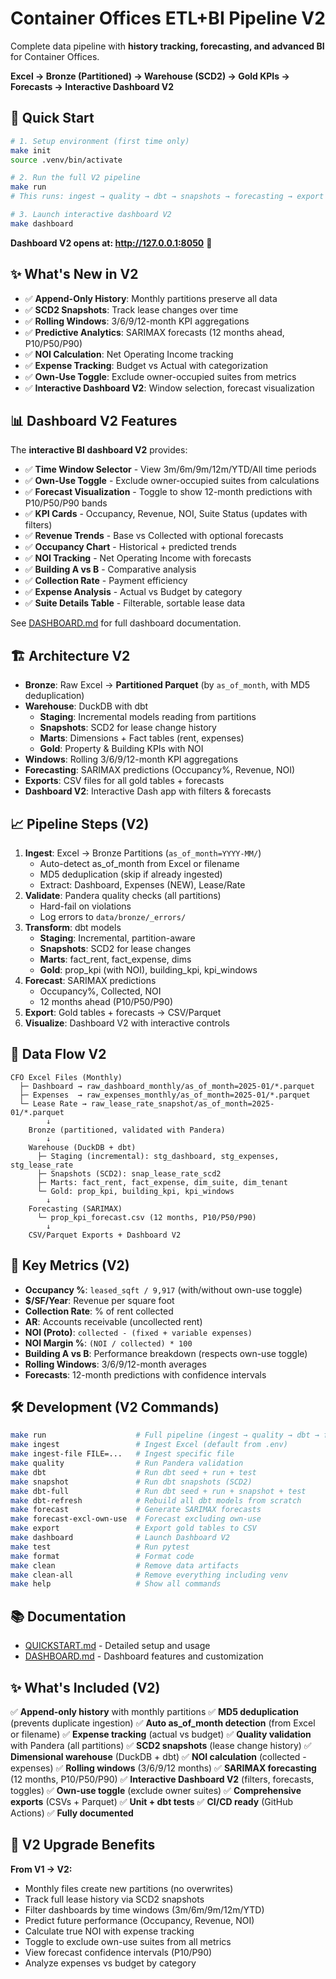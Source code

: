 # Container Offices ETL+BI Pipeline **V2**

Complete data pipeline with **history tracking, forecasting, and advanced BI** for Container Offices.

**Excel → Bronze (Partitioned) → Warehouse (SCD2) → Gold KPIs → Forecasts → Interactive Dashboard V2**

## 🚀 Quick Start

```bash
# 1. Setup environment (first time only)
make init
source .venv/bin/activate

# 2. Run the full V2 pipeline
make run
# This runs: ingest → quality → dbt → snapshots → forecasting → export

# 3. Launch interactive dashboard V2
make dashboard
```

**Dashboard V2 opens at: http://127.0.0.1:8050** 🎉

## ✨ What's New in V2

- ✅ **Append-Only History**: Monthly partitions preserve all data
- ✅ **SCD2 Snapshots**: Track lease changes over time
- ✅ **Rolling Windows**: 3/6/9/12-month KPI aggregations
- ✅ **Predictive Analytics**: SARIMAX forecasts (12 months ahead, P10/P50/P90)
- ✅ **NOI Calculation**: Net Operating Income tracking
- ✅ **Expense Tracking**: Budget vs Actual with categorization
- ✅ **Own-Use Toggle**: Exclude owner-occupied suites from metrics
- ✅ **Interactive Dashboard V2**: Window selection, forecast visualization

## 📊 Dashboard V2 Features

The **interactive BI dashboard V2** provides:

- ✅ **Time Window Selector** - View 3m/6m/9m/12m/YTD/All time periods
- ✅ **Own-Use Toggle** - Exclude owner-occupied suites from calculations
- ✅ **Forecast Visualization** - Toggle to show 12-month predictions with P10/P50/P90 bands
- ✅ **KPI Cards** - Occupancy, Revenue, NOI, Suite Status (updates with filters)
- ✅ **Revenue Trends** - Base vs Collected with optional forecasts
- ✅ **Occupancy Chart** - Historical + predicted trends
- ✅ **NOI Tracking** - Net Operating Income with forecasts
- ✅ **Building A vs B** - Comparative analysis
- ✅ **Collection Rate** - Payment efficiency
- ✅ **Expense Analysis** - Actual vs Budget by category
- ✅ **Suite Details Table** - Filterable, sortable lease data

See [DASHBOARD.md](DASHBOARD.md) for full dashboard documentation.

## 🏗️ Architecture V2

- **Bronze**: Raw Excel → **Partitioned Parquet** (by `as_of_month`, with MD5 deduplication)
- **Warehouse**: DuckDB with dbt
  - **Staging**: Incremental models reading from partitions
  - **Snapshots**: SCD2 for lease change history
  - **Marts**: Dimensions + Fact tables (rent, expenses)
  - **Gold**: Property & Building KPIs with NOI
- **Windows**: Rolling 3/6/9/12-month KPI aggregations
- **Forecasting**: SARIMAX predictions (Occupancy%, Revenue, NOI)
- **Exports**: CSV files for all gold tables + forecasts
- **Dashboard V2**: Interactive Dash app with filters & forecasts

## 📈 Pipeline Steps (V2)

1. **Ingest**: Excel → Bronze Partitions (`as_of_month=YYYY-MM/`)
   - Auto-detect as_of_month from Excel or filename
   - MD5 deduplication (skip if already ingested)
   - Extract: Dashboard, Expenses (NEW), Lease/Rate
2. **Validate**: Pandera quality checks (all partitions)
   - Hard-fail on violations
   - Log errors to `data/bronze/_errors/`
3. **Transform**: dbt models
   - **Staging**: Incremental, partition-aware
   - **Snapshots**: SCD2 for lease changes
   - **Marts**: fact_rent, fact_expense, dims
   - **Gold**: prop_kpi (with NOI), building_kpi, kpi_windows
4. **Forecast**: SARIMAX predictions
   - Occupancy%, Collected, NOI
   - 12 months ahead (P10/P50/P90)
5. **Export**: Gold tables + forecasts → CSV/Parquet
6. **Visualize**: Dashboard V2 with interactive controls

## 📂 Data Flow V2

```
CFO Excel Files (Monthly)
  ├─ Dashboard → raw_dashboard_monthly/as_of_month=2025-01/*.parquet
  ├─ Expenses  → raw_expenses_monthly/as_of_month=2025-01/*.parquet
  └─ Lease Rate → raw_lease_rate_snapshot/as_of_month=2025-01/*.parquet
        ↓
    Bronze (partitioned, validated with Pandera)
        ↓
    Warehouse (DuckDB + dbt)
      ├─ Staging (incremental): stg_dashboard, stg_expenses, stg_lease_rate
      ├─ Snapshots (SCD2): snap_lease_rate_scd2
      ├─ Marts: fact_rent, fact_expense, dim_suite, dim_tenant
      └─ Gold: prop_kpi, building_kpi, kpi_windows
        ↓
    Forecasting (SARIMAX)
      └─ prop_kpi_forecast.csv (12 months, P10/P50/P90)
        ↓
    CSV/Parquet Exports + Dashboard V2
```

## 🎯 Key Metrics (V2)

- **Occupancy %**: `leased_sqft / 9,917` (with/without own-use toggle)
- **$/SF/Year**: Revenue per square foot
- **Collection Rate**: % of rent collected
- **AR**: Accounts receivable (uncollected rent)
- **NOI (Proto)**: `collected - (fixed + variable expenses)`
- **NOI Margin %**: `(NOI / collected) * 100`
- **Building A vs B**: Performance breakdown (respects own-use toggle)
- **Rolling Windows**: 3/6/9/12-month averages
- **Forecasts**: 12-month predictions with confidence intervals

## 🛠️ Development (V2 Commands)

```bash
make run                    # Full pipeline (ingest → quality → dbt → forecast → export)
make ingest                 # Ingest Excel (default from .env)
make ingest-file FILE=...   # Ingest specific file
make quality                # Run Pandera validation
make dbt                    # Run dbt seed + run + test
make snapshot               # Run dbt snapshots (SCD2)
make dbt-full               # Run dbt seed + run + snapshot + test
make dbt-refresh            # Rebuild all dbt models from scratch
make forecast               # Generate SARIMAX forecasts
make forecast-excl-own-use  # Forecast excluding own-use
make export                 # Export gold tables to CSV
make dashboard              # Launch Dashboard V2
make test                   # Run pytest
make format                 # Format code
make clean                  # Remove data artifacts
make clean-all              # Remove everything including venv
make help                   # Show all commands
```

## 📚 Documentation

- [QUICKSTART.md](QUICKSTART.md) - Detailed setup and usage
- [DASHBOARD.md](DASHBOARD.md) - Dashboard features and customization

## ✨ What's Included (V2)

✅ **Append-only history** with monthly partitions
✅ **MD5 deduplication** (prevents duplicate ingestion)
✅ **Auto as_of_month detection** (from Excel or filename)
✅ **Expense tracking** (actual vs budget)
✅ **Quality validation** with Pandera (all partitions)
✅ **SCD2 snapshots** (lease change history)
✅ **Dimensional warehouse** (DuckDB + dbt)
✅ **NOI calculation** (collected - expenses)
✅ **Rolling windows** (3/6/9/12 months)
✅ **SARIMAX forecasting** (12 months, P10/P50/P90)
✅ **Interactive Dashboard V2** (filters, forecasts, toggles)
✅ **Own-use toggle** (exclude owner suites)
✅ **Comprehensive exports** (CSVs + Parquet)
✅ **Unit + dbt tests**
✅ **CI/CD ready** (GitHub Actions)
✅ **Fully documented**

## 🔄 V2 Upgrade Benefits

**From V1 → V2:**
- Monthly files create new partitions (no overwrites)
- Track full lease history via SCD2 snapshots
- Filter dashboards by time windows (3m/6m/9m/12m/YTD)
- Predict future performance (Occupancy, Revenue, NOI)
- Calculate true NOI with expense tracking
- Toggle to exclude own-use suites from all metrics
- View forecast confidence intervals (P10/P90)
- Analyze expenses vs budget by category
